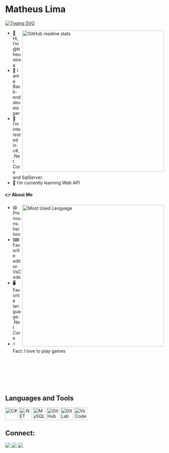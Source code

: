 # Matheus Lima 
<a href="https://git.io/typing-svg"><img src="https://readme-typing-svg.demolab.com?font=Fira+Code&size=22&pause=1000&width=435&lines=Backend+Developer;C%23%2C+.Net+Core%2C++SqlServer" alt="Typing SVG" /></a>

<img src="https://github-readme-stats.vercel.app/api?username=ttheuslima&theme=dark&show_icons=true&include_all_commits=true&hide_border=true&hide=issues&custom_title=Matheus&nbsp;Lima's&nbsp;GitHub&nbsp;Stats&title&private=true" alt="GitHub readme stats" width=450px align=right>

- 👋 Hi, I’m @ttheuslima
- 🌱 I am a Back-end developer
- 👀 I’m interested in c#, .Net Core and SqlServer.
- 🌱 I’m currently learning Web API

#### 👉 About Me
<img src="https://github-readme-stats.vercel.app/api/top-langs/?username=ttheusLima&layout=compact&langs_count=7&theme=dark&hide_border=true&hide=issues" alt="Most Used Language" width=450px align=right>

- 😄 Pronouns: he/him
- ⌨ Favorite editor: VsCode
- 🖥 Favorite language: .Net Core
- ⚡ Fact: I love to play games

<br>
<br>
<br>
<br>
<br>

## Languages and Tools
<div>
  <img align="center" alt="C#" height="40" width="40" src="https://cdn.jsdelivr.net/gh/devicons/devicon/icons/csharp/csharp-original.svg" />
  <img align="center" alt=".NET Core" height="40" width="40" src="https://cdn.jsdelivr.net/gh/devicons/devicon/icons/dotnetcore/dotnetcore-original.svg" />
  <img align="center" alt="MySQL" height="40" width="40" src="https://cdn.jsdelivr.net/gh/devicons/devicon/icons/mysql/mysql-original.svg" />
  <img align="center" alt="GitHub" height="40" width="40" src="https://cdn.jsdelivr.net/gh/devicons/devicon/icons/git/git-original.svg" />
  <img align="center" alt="GitLab" height="40" width="40" src="https://cdn.jsdelivr.net/gh/devicons/devicon/icons/gitlab/gitlab-original.svg" />
  <img align="center" alt="VsCode" height="40" width="40" src="https://cdn.jsdelivr.net/gh/devicons/devicon/icons/vscode/vscode-original.svg" />
</div>
  
## Connect:

<div>
<a href="https://www.instagram.com/ttheus_rlima/" target="_blank"><img src="https://img.shields.io/badge/-Instagram-%23E4405F?style=for-the-badge&logo=instagram&logoColor=white" target="_blank"></a>
<!--<a href="https://www.twitch.tv/seu-usuário-aqui" target="_blank"><img src="https://img.shields.io/badge/Twitch-9146FF?style=for-the-badge&logo=twitch&logoColor=white" target="_blank"></a>-->
<a href = "mailto:ttheus.rlima@gmail.com"><img src="https://img.shields.io/badge/Gmail-D14836?style=for-the-badge&logo=gmail&logoColor=white" target="_blank"></a>
<a href="https://www.linkedin.com/in/ttheus/" target="_blank"><img src="https://img.shields.io/badge/-LinkedIn-%230077B5?style=for-the-badge&logo=linkedin&logoColor=white" target="_blank"></a>   
</div>  

<!---
ttheusLima/ttheusLima is a ✨ special ✨ repository because its `README.md` (this file) appears on your GitHub profile.
You can click the Preview link to take a look at your changes.
--->
